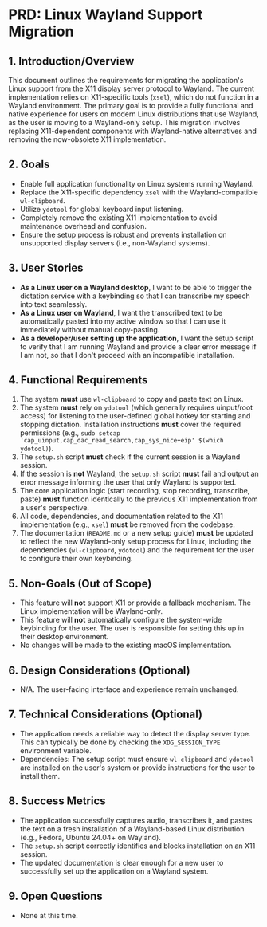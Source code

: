 # PRD: Linux Wayland Support Migration

## 1. Introduction/Overview

This document outlines the requirements for migrating the application's Linux support from the X11 display server protocol to Wayland. The current implementation relies on X11-specific tools (`xsel`), which do not function in a Wayland environment. The primary goal is to provide a fully functional and native experience for users on modern Linux distributions that use Wayland, as the user is moving to a Wayland-only setup. This migration involves replacing X11-dependent components with Wayland-native alternatives and removing the now-obsolete X11 implementation.

## 2. Goals

*   Enable full application functionality on Linux systems running Wayland.
*   Replace the X11-specific dependency `xsel` with the Wayland-compatible `wl-clipboard`.
*   Utilize `ydotool` for global keyboard input listening.
*   Completely remove the existing X11 implementation to avoid maintenance overhead and confusion.
*   Ensure the setup process is robust and prevents installation on unsupported display servers (i.e., non-Wayland systems).

## 3. User Stories

*   **As a Linux user on a Wayland desktop**, I want to be able to trigger the dictation service with a keybinding so that I can transcribe my speech into text seamlessly.
*   **As a Linux user on Wayland**, I want the transcribed text to be automatically pasted into my active window so that I can use it immediately without manual copy-pasting.
*   **As a developer/user setting up the application**, I want the setup script to verify that I am running Wayland and provide a clear error message if I am not, so that I don't proceed with an incompatible installation.

## 4. Functional Requirements

1.  The system **must** use `wl-clipboard` to copy and paste text on Linux.
2.  The system **must** rely on `ydotool` (which generally requires uinput/root access) for listening to the user-defined global hotkey for starting and stopping dictation.  Installation instructions **must** cover the required permissions (e.g., `sudo setcap 'cap_uinput,cap_dac_read_search,cap_sys_nice+eip' $(which ydotool)`).
3.  The `setup.sh` script **must** check if the current session is a Wayland session.
4.  If the session is **not** Wayland, the `setup.sh` script **must** fail and output an error message informing the user that only Wayland is supported.
5.  The core application logic (start recording, stop recording, transcribe, paste) **must** function identically to the previous X11 implementation from a user's perspective.
6.  All code, dependencies, and documentation related to the X11 implementation (e.g., `xsel`) **must** be removed from the codebase.
7.  The documentation (`README.md` or a new setup guide) **must** be updated to reflect the new Wayland-only setup process for Linux, including the dependencies (`wl-clipboard`, `ydotool`) and the requirement for the user to configure their own keybinding.

## 5. Non-Goals (Out of Scope)

*   This feature will **not** support X11 or provide a fallback mechanism. The Linux implementation will be Wayland-only.
*   This feature will **not** automatically configure the system-wide keybinding for the user. The user is responsible for setting this up in their desktop environment.
*   No changes will be made to the existing macOS implementation.

## 6. Design Considerations (Optional)

*   N/A. The user-facing interface and experience remain unchanged.

## 7. Technical Considerations (Optional)

*   The application needs a reliable way to detect the display server type. This can typically be done by checking the `XDG_SESSION_TYPE` environment variable.
*   Dependencies: The setup script must ensure `wl-clipboard` and `ydotool` are installed on the user's system or provide instructions for the user to install them.

## 8. Success Metrics

*   The application successfully captures audio, transcribes it, and pastes the text on a fresh installation of a Wayland-based Linux distribution (e.g., Fedora, Ubuntu 24.04+ on Wayland).
*   The `setup.sh` script correctly identifies and blocks installation on an X11 session.
*   The updated documentation is clear enough for a new user to successfully set up the application on a Wayland system.

## 9. Open Questions

*   None at this time.
